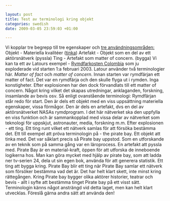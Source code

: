 ```yaml
--- 

layout: post
title: Test av terminologi kring objekt 
categories: swedish 
date: 2009-03-05 23:59:03 +01:00 

---
```


Vi kopplar tre begrepp till tre egenskaper och [tre användningsområden:](http://christopherkullenberg.se/?p=530) Objekt - Materiella kvalitéer ([tinka](http://www.blay.se/2009/01/28/hackerspaces/)) Artefakt - Objekt som en del av ett aktörsnätverk (pyssla) Ting - Artefakt som matter of concern. (bygga) Vi kan ta ett av Latours exempel - [Rymdfarkosten Colombia](http://en.wikipedia.org/wiki/Space_Shuttle_Columbia_disaster) som ju exploderade vid starten 1:a februari 2003. Latour använder två terminologier här. *Matter of fact* och *matter of concern*. Innan starten var rymdfärjan ett matter of fact. Det var en rymdfärja och den skulle flyga ut i rymden. Inga konstigheter. Efter explosionen har den dock förvandlats till ett matter of concern. Något kring vilket det skapas utredningar, anklaganden, forskning, insamlande av bevis osv. Så enligt ovanstående terminologi: Rymdfärjan står redo för start. Den är dels ett objekt med en viss uppsättning materiella egenskaper, vissa förmågor. Den är dels en artefakt, dvs en del av aktörsnätverket NASAs rymdprogram. I det här nätverket ska den uppfylla en viss funktion och är sammankopplad med vissa delar av nätverket som teknologi för uppskjut, astronauter, media, forskning m.m. Efter explosionen - ett ting. Ett ting runt vilket ett nätverk samlas för att försöka bestämma det. Ett till exempel att pröva terminologin på - the pirate bay. Ett objekt att tinka med. Det var såklart precis så Pirate bay uppstod. Som en utforskande av en teknik som på samma gång var en läroprocess. En artefakt att pyssla med. Pirate Bay är en material-kraft, öppen för att utforska de inneboende logikerna hos. Man kan göra mycket med hjälp av pirate bay, som att ladda ner tv-serien 24, dela ut sin egen bok, använda för att generera statistik. Ett ting att bygga kring. Pirate Bay blir ett ting när Pirate Bay samlar ett nätverk som försöker bestämma vad det är. Det har helt klart skett, inte minst kring rättegången. Kring Pirate bay bygger olika aktörer historier, teatrar och bevis - allt i syfte att bestämma tinget Pirate bay på ett visst sätt. Terminologin känns något ansträngd vid detta laget, men kan helt klart utvecklas. Föreslå gärna andra sätt att använda den! 